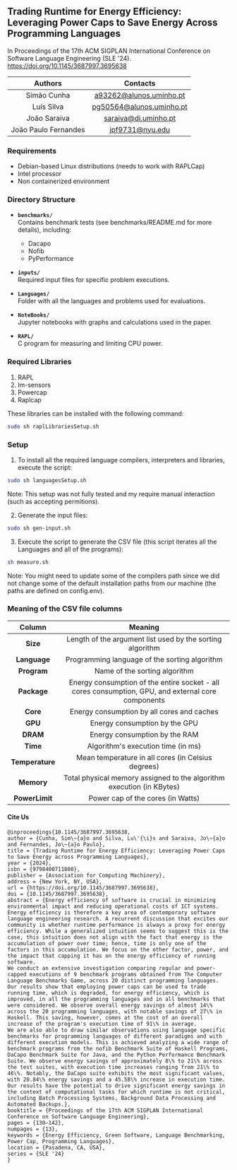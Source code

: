 ## Trading Runtime for Energy Efficiency: Leveraging Power Caps to Save Energy Across Programming Languages
In Proceedings of the 17th ACM SIGPLAN International Conference on Software Language Engineering (SLE '24).
https://doi.org/10.1145/3687997.3695638

| Authors               | Contacts                            |
|:---------------------:|:-----------------------------------:|
| Simão Cunha           | a93262@alunos.uminho.pt             |
| Luís Silva            | pg50564@alunos.uminho.pt            |
| João Saraiva          | saraiva@di.uminho.pt                |
| João Paulo Fernandes  | jpf9731@nyu.edu                     |

### Requirements
- Debian-based Linux distributions (needs to work with RAPLCap)
- Intel processor
- Non containerized environment

### Directory Structure
- **`benchmarks/`**  
  Contains benchmark tests (see benchmarks/README.md for more details), including:
  - Dacapo
  - Nofib
  - PyPerformance

- **`inputs/`**  
  Required input files for specific problem executions.

- **`Languages/`**  
  Folder with all the languages and problems used for evaluations.

- **`NoteBooks/`**  
  Jupyter notebooks with graphs and calculations used in the paper.

- **`RAPL/`**  
  C program for measuring and limiting CPU power.


### Required Libraries
1. RAPL
2. lm-sensors
3. Powercap
4. Raplcap

These libraries can be installed with the following command:

```bash
sudo sh raplLibrariesSetup.sh
```

### Setup
1. To install all the required language compilers, interpreters and libraries, execute the script:

```bash
sudo sh languagesSetup.sh
```

Note: This setup was not fully tested and my require manual interaction (such as accepting permitions).

2. Generate the input files:

```bash
sudo sh gen-input.sh
```

3. Execute the script to generate the CSV file (this script iterates all the Languages and all of the programs):

```bash
sh measure.sh
```

Note: You might need to update some of the compilers path since we did not change some of the default installation paths from our machine (the paths are defined on config.env).

### Meaning of the CSV file columns

|      Column      |                        Meaning                                                                     |
|:----------------:|:--------------------------------------------------------------------------------------------------:|
|      **Size**    | Length of the argument list used by the sorting algorithm                                          |
|    **Language**  | Programming language of the sorting algorithm                                                      |
|    **Program**   | Name of the sorting algorithm                                                                      |
|    **Package**   | Energy consumption of the entire socket - all cores consumption, GPU, and external core components |
|     **Core**     | Energy consumption by all cores and caches                                                         |
|     **GPU**      | Energy consumption by the GPU                                                                      |
|     **DRAM**     | Energy consumption by the RAM                                                                      |
|     **Time**     | Algorithm's execution time (in ms)                                                                 |
| **Temperature**  | Mean temperature in all cores (in Celsius degrees)                                                 |
|    **Memory**    | Total physical memory assigned to the algorithm execution (in KBytes)                              |
|  **PowerLimit**  | Power cap of the cores (in Watts)                                                                  |

#### Cite Us

```
@inproceedings{10.1145/3687997.3695638,
author = {Cunha, Sim\~{a}o and Silva, Lu\'{\i}s and Saraiva, Jo\~{a}o and Fernandes, Jo\~{a}o Paulo},
title = {Trading Runtime for Energy Efficiency: Leveraging Power Caps to Save Energy across Programming Languages},
year = {2024},
isbn = {9798400711800},
publisher = {Association for Computing Machinery},
address = {New York, NY, USA},
url = {https://doi.org/10.1145/3687997.3695638},
doi = {10.1145/3687997.3695638},
abstract = {Energy efficiency of software is crucial in minimizing environmental impact and reducing operational costs of ICT systems. Energy efficiency is therefore a key area of contemporary software language engineering research. A recurrent discussion that excites our community is whether runtime performance is always a proxy for energy efficiency. While a generalized intuition seems to suggest this is the case, this intuition does not align with the fact that energy is the accumulation of power over time; hence, time is only one of the factors in this accumulation. We focus on the other factor, power, and the impact that capping it has on the energy efficiency of running software.
We conduct an extensive investigation comparing regular and power-capped executions of 9 benchmark programs obtained from The Computer Language Benchmarks Game, across 20 distinct programming languages. Our results show that employing power caps can be used to trade running time, which is degraded, for energy efficiency, which is improved, in all the programming languages and in all benchmarks that were considered. We observe overall energy savings of almost 14\% across the 20 programming languages, with notable savings of 27\% in Haskell. This saving, however, comes at the cost of an overall increase of the program's execution time of 91\% in average.
We are also able to draw similar observations using language specific benchmarks for programming languages of different paradigms and with different execution models. This is achieved analyzing a wide range of benchmark programs from the nofib Benchmark Suite of Haskell Programs, DaCapo Benchmark Suite for Java, and the Python Performance Benchmark Suite. We observe energy savings of approximately 8\% to 21\% across the test suites, with execution time increases ranging from 21\% to 46\%. Notably, the DaCapo suite exhibits the most significant values, with 20.84\% energy savings and a 45.58\% increase in execution time.
Our results have the potential to drive significant energy savings in the context of computational tasks for which runtime is not critical, including Batch Processing Systems, Background Data Processing and Automated Backups.},
booktitle = {Proceedings of the 17th ACM SIGPLAN International Conference on Software Language Engineering},
pages = {130–142},
numpages = {13},
keywords = {Energy Efficiency, Green Software, Language Benchmarking, Power Cap, Programming Languages},
location = {Pasadena, CA, USA},
series = {SLE '24}
}
```

